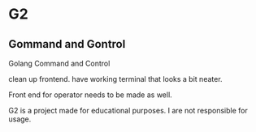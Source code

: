 # G2
## Gommand and Gontrol
Golang Command and Control

clean up frontend. have working terminal that looks a bit neater. 

Front end for operator needs to be made as well.

G2 is a project made for educational purposes. I are not responsible for usage. 
